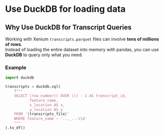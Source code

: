 

# Use DuckDB for loading data

## Why Use DuckDB for Transcript Queries

Working with Xenium `transcripts.parquet` files can involve **tens of millions of rows**.  
Instead of loading the entire dataset into memory with pandas, you can use **DuckDB** to query only what you need.

### Example

```python
import duckdb

transcripts = duckdb.sql(
    f"""
    SELECT (row_number() OVER ()) - 1 AS transcript_id,
           feature_name,
           x_location AS x,
           y_location AS y
    FROM '{transcripts_file}'
    WHERE feature_name ~ '..._...\\d'
    """
).to_df()
